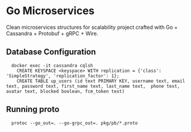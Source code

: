 # Go Microservices

Clean microservices structures for scalability project crafted with Go + Cassandra + Protobuf + gRPC + Wire.

## Database Configuration
```
  docker exec -it cassandra cqlsh
    CREATE KEYSPACE <keyspace> WITH replication = {'class': 'SimpleStrategy', 'replication_factor': 1};
    CREATE TABLE up_users (id text PRIMARY KEY, username text, email text, password text, first_name text, last_name text,  phone text, avatar text, blocked boolean, fcm_token text)
```

## Running proto
```
  protoc --go_out=. --go-grpc_out=. pkg/pb/*.proto
```